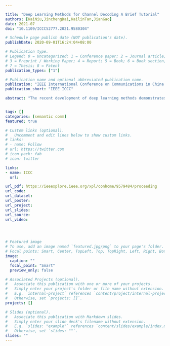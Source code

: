 ```yaml
---

title: "Deep Learning Methods for Channel Decoding A Brief Tutorial"
authors: [KaiNiu,JinchengDai,KailinTan,JianGao]
date: 2021-07
doi: "10.1109/ICCC52777.2021.9580304"

# Schedule page publish date (NOT publication's date).
publishDate: 2020-09-01T16:24:04+08:00

# Publication type.
# Legend: 0 = Uncategorized; 1 = Conference paper; 2 = Journal article;
# 3 = Preprint / Working Paper; 4 = Report; 5 = Book; 6 = Book section;
# 7 = Thesis; 8 = Patent
publication_types: ["1"]

# Publication name and optional abbreviated publication name.
publication: "IEEE International Conference on Communications in China "
publication_short: "IEEE ICCC"

abstract: "The recent development of deep learning methods demonstrates a new insight to optimize the decoding of linear codes. In this paper, we survey the typical neural network decoding methods, including data-driven and model-driven schemes. We investigate the design principle, algorithm mechanism, parameter assignment, and training process of these neural decoders for high-density parity check (HDPC), low-density paritycheck (LDPC), and polar codes. Finally, we summarize the advantages of neural network decoding and point out some research directions in the future"


tags: []
categories: [semantic comm]
featured: true

# Custom links (optional).
#   Uncomment and edit lines below to show custom links.
# links:
# - name: Follow
# url: https://twitter.com
# icon_pack: fab
# icon: twitter

links:
- name: ICCC
  url:

url_pdf: https://ieeexplore.ieee.org/xpl/conhome/9579484/proceeding
url_code: 
url_dataset:
url_poster:
url_project: 
url_slides:
url_source: 
url_video:




# Featured image
# To use, add an image named `featured.jpg/png` to your page's folder. 
# Focal points: Smart, Center, TopLeft, Top, TopRight, Left, Right, BottomLeft, Bottom, BottomRight.
image:
  caption: ""
  focal_point: "Smart"
  preview_only: false

# Associated Projects (optional).
#   Associate this publication with one or more of your projects.
#   Simply enter your project's folder or file name without extension.
#   E.g. `internal-project` references `content/project/internal-project/index.md`.
#   Otherwise, set `projects: []`.
projects: []

# Slides (optional).
#   Associate this publication with Markdown slides.
#   Simply enter your slide deck's filename without extension.
#   E.g. `slides: "example"` references `content/slides/example/index.md`.
#   Otherwise, set `slides: ""`.
slides: ""
---
```

